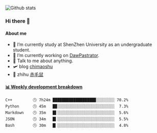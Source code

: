 ![Github stats](https://github-readme-stats.vercel.app/api?username=chimaoshu&show_icons=true&theme=cobalt)

### Hi there 👋

#### About me

- 🏫 I’m currently study at ShenZhen University as an undergraduate student.
- 🔭 I’m currently working on [DawPastrator](https://github.com/DawPastrator/server).
- 💬 Talk to me about anything.
- 🛩️ blog  [chimaoshu](https://www.chimaoshu.top)
- 🎯 zhihu  [赤毛鼠](https://www.zhihu.com/people/chi-mao-shu-53/)

<!-- waka-box start -->
#### <a href="https://gist.github.com/e235103f6d3ace58395a9ff863c34467" target="_blank">📊 Weekly development breakdown</a>
```text
C++         🕓 7h24m ██████████████████▉░░░░░░░░ 70.2%
Python      🕓 45m   █▉░░░░░░░░░░░░░░░░░░░░░░░░░  7.3%
Markdown    🕓 35m   █▌░░░░░░░░░░░░░░░░░░░░░░░░░  5.6%
JSON        🕓 34m   █▍░░░░░░░░░░░░░░░░░░░░░░░░░  5.5%
Bash        🕓 30m   █▎░░░░░░░░░░░░░░░░░░░░░░░░░  4.8%
```
<!-- Powered by https://github.com/YouEclipse/waka-box-go . -->
<!-- waka-box end -->
